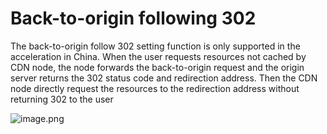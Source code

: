 # Back-to-origin following 302

The back-to-origin follow 302 setting function is only supported in the acceleration in China. When the user requests resources not cached by CDN node, the node forwards the back-to-origin request and the origin server returns the 302 status code and redirection address. Then the CDN node directly request the resources to the redirection address without returning 302 to the user

![image.png](https://github.com/jdcloudcom/cn/blob/cdn-new/image/CDN/%E5%9B%9E%E6%BA%90%E8%B7%9F%E9%9A%8F302.jpg)    
